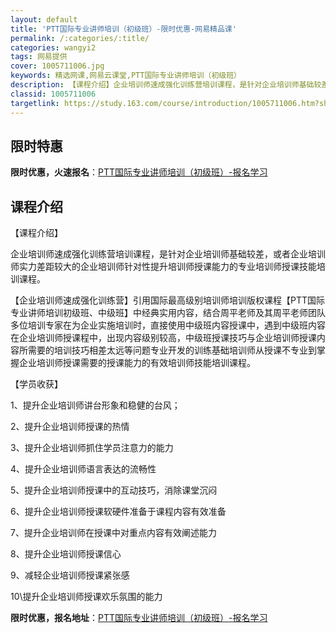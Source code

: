 ```yaml
---
layout: default
title: 'PTT国际专业讲师培训（初级班）-限时优惠-网易精品课'
permalink: /:categories/:title/
categories: wangyi2
tags: 网易提供
cover: 1005711006.jpg
keywords: 精选网课,网易云课堂,PTT国际专业讲师培训（初级班）
description: 【课程介绍】企业培训师速成强化训练营培训课程，是针对企业培训师基础较差，或者企业培训师实力差距较大的企业培训师针对性提升
classid: 1005711006
targetlink: https://study.163.com/course/introduction/1005711006.htm?share=1&shareId=1025206652&utm_campaign=share&utm_medium=iphoneShare&utm_source=&utm_u=1025206652
---
```


## 限时特惠

**限时优惠，火速报名**：[PTT国际专业讲师培训（初级班）-报名学习](https://study.163.com/course/introduction/1005711006.htm?share=1&shareId=1025206652&utm_campaign=share&utm_medium=iphoneShare&utm_source=&utm_u=1025206652)

## 课程介绍

【课程介绍】

企业培训师速成强化训练营培训课程，是针对企业培训师基础较差，或者企业培训师实力差距较大的企业培训师针对性提升培训师授课能力的专业培训师授课技能培训课程。

【企业培训师速成强化训练营】引用国际最高级别培训师培训版权课程【PTT国际专业讲师培训初级班、中级班】中经典实用内容，结合周平老师及其周平老师团队多位培训专家在为企业实施培训时，直接使用中级班内容授课中，遇到中级班内容在企业培训师授课程中，出现内容级别较高，中级班授课技巧与企业培训师授课内容所需要的培训技巧相差太远等问题专业开发的训练基础培训师从授课不专业到掌握企业培训师授课需要的授课能力的有效培训师技能培训课程。

【学员收获】

1、提升企业培训师讲台形象和稳健的台风；

2、提升企业培训师授课的热情

3、提升企业培训师抓住学员注意力的能力

4、提升企业培训师语言表达的流畅性

5、提升企业培训师授课中的互动技巧，消除课堂沉闷

6、提升企业培训师授课软硬件准备于课程内容有效准备

7、提升企业培训师在授课中对重点内容有效阐述能力

8、提升企业培训师授课信心

9、减轻企业培训师授课紧张感

10\提升企业培训师授课欢乐氛围的能力

**限时优惠，报名地址**：[PTT国际专业讲师培训（初级班）-报名学习](https://study.163.com/course/introduction/1005711006.htm?share=1&shareId=1025206652&utm_campaign=share&utm_medium=iphoneShare&utm_source=&utm_u=1025206652)

